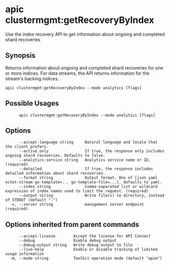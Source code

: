 # apic clustermgmt:getRecoveryByIndex

Use the index recovery API to get information about ongoing and completed shard recoveries

## Synopsis

Returns information about ongoing and completed shard recoveries for one or more indices. For data streams, the API returns information for the stream's backing indices.

```
apic clustermgmt:getRecoveryByIndex --mode analytics [flags]
```

## Possible Usages

```
      apic clustermgmt:getRecoveryByIndex --mode analytics [flags]
```

## Options

```
      --accept-language string     Natural language and locale that the client prefers.
      --active_only                If true, the response only includes ongoing shard recoveries. Defaults to false.
      --analytics-service string   Analytics service name or ID. (required)
      --detailed                   If true, the response includes detailed information about shard recoveries.
      --format string              Output format. One of [json yaml octet-stream go-template=... go-template-file=...], defaults to yaml.
      --index string               Comma-separated list or wildcard expression of index names used to limit the request. (required)
      --output string              Write file(s) to directory, instead of STDOUT (default "-")
  -s, --server string              management server endpoint (required)
```

## Options inherited from parent commands

```
      --accept-license        Accept the license for API Connect
      --debug                 Enable debug output
      --debug-output string   Write debug output to file
      --live-help             Enable or disable tracking of limited usage information
  -m, --mode string           Toolkit operation mode (default "apim")
```
